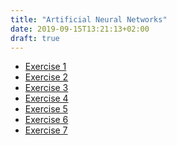 ```yaml
---
title: "Artificial Neural Networks"
date: 2019-09-15T13:21:13+02:00
draft: true
---
```




<ul> 
	<li><a href="">Exercise 1</a></li>
	<li><a href="">Exercise 2</a></li>
	<li><a href="">Exercise 3</a></li>
	<li><a href="">Exercise 4</a></li>
	<li><a href="">Exercise 5</a></li>
	<li><a href="">Exercise 6</a></li>
	<li><a href="">Exercise 7</a></li>
</ul>